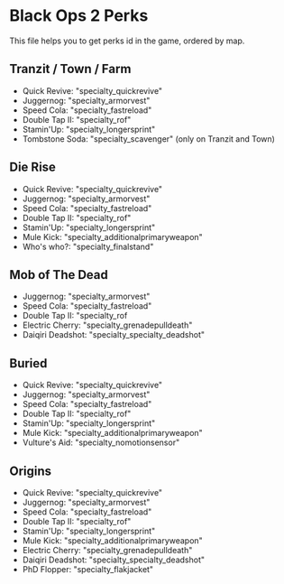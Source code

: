 # Black Ops 2 Perks

This file helps you to get perks id in the game, ordered by map.

## Tranzit / Town / Farm

- Quick Revive: "specialty_quickrevive"
- Juggernog: "specialty_armorvest"
- Speed Cola: "specialty_fastreload"
- Double Tap II: "specialty_rof"
- Stamin'Up: "specialty_longersprint"
- Tombstone Soda: "specialty_scavenger" (only on Tranzit and Town)

## Die Rise

- Quick Revive: "specialty_quickrevive"
- Juggernog: "specialty_armorvest"
- Speed Cola: "specialty_fastreload"
- Double Tap II: "specialty_rof"
- Stamin'Up: "specialty_longersprint"
- Mule Kick: "specialty_additionalprimaryweapon"
- Who's who?: "specialty_finalstand"

## Mob of The Dead

- Juggernog: "specialty_armorvest"
- Speed Cola: "specialty_fastreload"
- Double Tap II: "specialty_rof
- Electric Cherry: "specialty_grenadepulldeath"
- Daiqiri Deadshot: "specialty_specialty_deadshot"

## Buried

- Quick Revive: "specialty_quickrevive"
- Juggernog: "specialty_armorvest"
- Speed Cola: "specialty_fastreload"
- Double Tap II: "specialty_rof"
- Stamin'Up: "specialty_longersprint"
- Mule Kick: "specialty_additionalprimaryweapon"
- Vulture's Aid: "specialty_nomotionsensor"

## Origins

- Quick Revive: "specialty_quickrevive"
- Juggernog: "specialty_armorvest"
- Speed Cola: "specialty_fastreload"
- Double Tap II: "specialty_rof"
- Stamin'Up: "specialty_longersprint"
- Mule Kick: "specialty_additionalprimaryweapon"
- Electric Cherry: "specialty_grenadepulldeath"
- Daiqiri Deadshot: "specialty_specialty_deadshot"
- PhD Flopper: "specialty_flakjacket"
